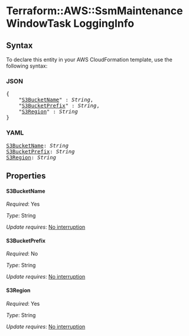 # Terraform::AWS::SsmMaintenanceWindowTask LoggingInfo

## Syntax

To declare this entity in your AWS CloudFormation template, use the following syntax:

### JSON

<pre>
{
    "<a href="#s3bucketname" title="S3BucketName">S3BucketName</a>" : <i>String</i>,
    "<a href="#s3bucketprefix" title="S3BucketPrefix">S3BucketPrefix</a>" : <i>String</i>,
    "<a href="#s3region" title="S3Region">S3Region</a>" : <i>String</i>
}
</pre>

### YAML

<pre>
<a href="#s3bucketname" title="S3BucketName">S3BucketName</a>: <i>String</i>
<a href="#s3bucketprefix" title="S3BucketPrefix">S3BucketPrefix</a>: <i>String</i>
<a href="#s3region" title="S3Region">S3Region</a>: <i>String</i>
</pre>

## Properties

#### S3BucketName

_Required_: Yes

_Type_: String

_Update requires_: [No interruption](https://docs.aws.amazon.com/AWSCloudFormation/latest/UserGuide/using-cfn-updating-stacks-update-behaviors.html#update-no-interrupt)

#### S3BucketPrefix

_Required_: No

_Type_: String

_Update requires_: [No interruption](https://docs.aws.amazon.com/AWSCloudFormation/latest/UserGuide/using-cfn-updating-stacks-update-behaviors.html#update-no-interrupt)

#### S3Region

_Required_: Yes

_Type_: String

_Update requires_: [No interruption](https://docs.aws.amazon.com/AWSCloudFormation/latest/UserGuide/using-cfn-updating-stacks-update-behaviors.html#update-no-interrupt)

